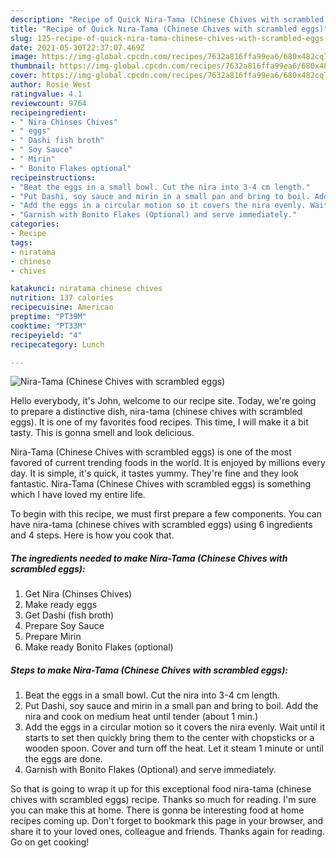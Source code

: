 ```yaml
---
description: "Recipe of Quick Nira-Tama (Chinese Chives with scrambled eggs)"
title: "Recipe of Quick Nira-Tama (Chinese Chives with scrambled eggs)"
slug: 125-recipe-of-quick-nira-tama-chinese-chives-with-scrambled-eggs
date: 2021-05-30T22:37:07.469Z
image: https://img-global.cpcdn.com/recipes/7632a816ffa99ea6/680x482cq70/nira-tama-chinese-chives-with-scrambled-eggs-recipe-main-photo.jpg
thumbnail: https://img-global.cpcdn.com/recipes/7632a816ffa99ea6/680x482cq70/nira-tama-chinese-chives-with-scrambled-eggs-recipe-main-photo.jpg
cover: https://img-global.cpcdn.com/recipes/7632a816ffa99ea6/680x482cq70/nira-tama-chinese-chives-with-scrambled-eggs-recipe-main-photo.jpg
author: Rosie West
ratingvalue: 4.1
reviewcount: 9764
recipeingredient:
- " Nira Chinses Chives"
- " eggs"
- " Dashi fish broth"
- " Soy Sauce"
- " Mirin"
- " Bonito Flakes optional"
recipeinstructions:
- "Beat the eggs in a small bowl. Cut the nira into 3-4 cm length."
- "Put Dashi, soy sauce and mirin in a small pan and bring to boil. Add the nira and cook on medium heat until tender (about 1 min.)"
- "Add the eggs in a circular motion so it covers the nira evenly. Wait until it starts to set then quickly bring them to the center with chopsticks or a wooden spoon. Cover and turn off the heat. Let it steam 1 minute or until the eggs are done."
- "Garnish with Bonito Flakes (Optional) and serve immediately."
categories:
- Recipe
tags:
- niratama
- chinese
- chives

katakunci: niratama chinese chives 
nutrition: 137 calories
recipecuisine: American
preptime: "PT39M"
cooktime: "PT33M"
recipeyield: "4"
recipecategory: Lunch

---
```



![Nira-Tama (Chinese Chives with scrambled eggs)](https://img-global.cpcdn.com/recipes/7632a816ffa99ea6/680x482cq70/nira-tama-chinese-chives-with-scrambled-eggs-recipe-main-photo.jpg)

Hello everybody, it's John, welcome to our recipe site. Today, we're going to prepare a distinctive dish, nira-tama (chinese chives with scrambled eggs). It is one of my favorites food recipes. This time, I will make it a bit tasty. This is gonna smell and look delicious.



Nira-Tama (Chinese Chives with scrambled eggs) is one of the most favored of current trending foods in the world. It is enjoyed by millions every day. It is simple, it's quick, it tastes yummy. They're fine and they look fantastic. Nira-Tama (Chinese Chives with scrambled eggs) is something which I have loved my entire life.


To begin with this recipe, we must first prepare a few components. You can have nira-tama (chinese chives with scrambled eggs) using 6 ingredients and 4 steps. Here is how you cook that.

<!--inarticleads1-->

##### The ingredients needed to make Nira-Tama (Chinese Chives with scrambled eggs):

1. Get  Nira (Chinses Chives)
1. Make ready  eggs
1. Get  Dashi (fish broth)
1. Prepare  Soy Sauce
1. Prepare  Mirin
1. Make ready  Bonito Flakes (optional)




<!--inarticleads2-->

##### Steps to make Nira-Tama (Chinese Chives with scrambled eggs):

1. Beat the eggs in a small bowl. Cut the nira into 3-4 cm length.
1. Put Dashi, soy sauce and mirin in a small pan and bring to boil. Add the nira and cook on medium heat until tender (about 1 min.)
1. Add the eggs in a circular motion so it covers the nira evenly. Wait until it starts to set then quickly bring them to the center with chopsticks or a wooden spoon. Cover and turn off the heat. Let it steam 1 minute or until the eggs are done.
1. Garnish with Bonito Flakes (Optional) and serve immediately.




So that is going to wrap it up for this exceptional food nira-tama (chinese chives with scrambled eggs) recipe. Thanks so much for reading. I'm sure you can make this at home. There is gonna be interesting food at home recipes coming up. Don't forget to bookmark this page in your browser, and share it to your loved ones, colleague and friends. Thanks again for reading. Go on get cooking!
